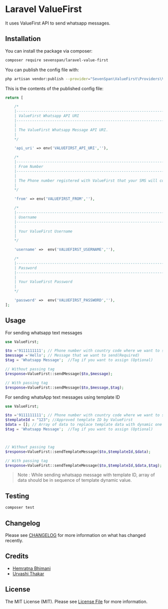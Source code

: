 # Laravel ValueFirst

It uses ValueFirst API to send whatsapp messages.

## Installation

You can install the package via composer:

```bash
composer require sevenspan/laravel-value-first
```

You can publish the config file with:
```bash
php artisan vendor:publish --provider="SevenSpan\ValueFirst\Providers\ValueFirstServiceProvider" --tag="config"
```

This is the contents of the published config file:

```php
return [

    /*
    |--------------------------------------------------------------------------
    | ValueFirst Whatsapp API URI
    |--------------------------------------------------------------------------
    |
    | The ValueFirst Whatsapp Message API URI.
    |
    */

    'api_uri' => env('VALUEFIRST_API_URI',''),

    /*
    |--------------------------------------------------------------------------
    | From Number
    |--------------------------------------------------------------------------
    |
    | The Phone number registered with ValueFirst that your SMS will come from
    |
    */

    'from' => env('VALUEFIRST_FROM',''),

    /*
    |--------------------------------------------------------------------------
    | Username
    |--------------------------------------------------------------------------
    |
    | Your ValueFirst Username
    |
    */

    'username' =>  env('VALUEFIRST_USERNAME',''),

    /*
    |--------------------------------------------------------------------------
    | Password
    |--------------------------------------------------------------------------
    |
    | Your ValueFirst Password
    |
    */

    'password' =>  env('VALUEFIRST_PASSWORD',''),
];
```

## Usage

For sending whatsapp text messages
``` php
use ValueFirst;

$to ='9111111111'; // Phone number with country code where we want to send message(Required)
$message ='Hello'; // Message that we want to send(Required)
$tag = 'Whatsapp Message';  //Tag if you want to assign (Optional)

// Without passing tag
$response=ValueFirst::sendMessage($to,$message);

// With passing tag
$response=ValueFirst::sendMessage($to,$message,$tag);
```

For sending whatsApp text messages using template ID


``` php
use ValueFirst;

$to ='9111111111'; // Phone number with country code where we want to send message(Required)
$templateId = "123"; //Approved template ID by ValueFirst
$data = []; // Array of data to replace template data with dynamic one
$tag = 'Whatsapp Message';  //Tag if you want to assign (Optional)



// Without passing tag
$response=ValueFirst::sendTemplateMessage($to,$templateId,$data);

// With passing tag
$response=ValueFirst::sendTemplateMessage($to,$templateId,$data,$tag);

```
> Note : While sending whatsapp message with template ID, array of data should be in sequence of template dynamic value.

## Testing

``` bash
composer test
```

## Changelog

Please see [CHANGELOG](CHANGELOG.md) for more information on what has changed recently.


## Credits

- [Hemratna Bhimani](https://github.com/hemratna)
- [Urvashi Thakar](https://github.com/UrvashiThakar)

## License

The MIT License (MIT). Please see [License File](LICENSE.md) for more information.
